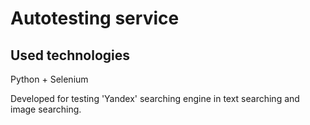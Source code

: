 # Autotesting service

## Used technologies
Python + Selenium

Developed for testing 'Yandex' searching engine in text searching and image searching.